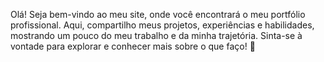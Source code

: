 Olá! Seja bem-vindo ao meu site, onde você encontrará o meu portfólio profissional. Aqui, compartilho meus projetos, experiências e habilidades, mostrando um pouco do meu trabalho e da minha trajetória. Sinta-se à vontade para explorar e conhecer mais sobre o que faço! 🚀
